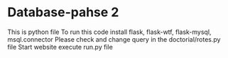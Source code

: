 # Database-pahse 2
This is python file
To run this code install flask, flask-wtf, flask-mysql, msql.connector
Please check and change query in the doctorial/rotes.py file
Start website execute run.py file
